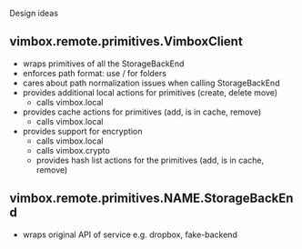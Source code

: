 Design ideas

## vimbox.remote.primitives.VimboxClient
- wraps primitives of all the StorageBackEnd
- enforces path format: use / for folders    
- cares about path normalization issues when calling StorageBackEnd 
- provides additional local actions for primitives (create, delete move)
    - calls vimbox.local
- provides cache actions for primitives (add, is in cache, remove)
    - calls vimbox.local
- provides support for encryption
    - calls vimbox.local
    - calls vimbox.crypto
    - provides hash list actions for the primitives (add, is in cache, remove)

## vimbox.remote.primitives.NAME.StorageBackEnd
- wraps original API of service e.g. dropbox, fake-backend
